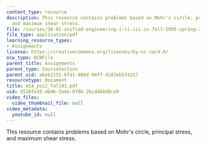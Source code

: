```yaml
---
content_type: resource
description: This resource contains problems based on Mohr's circle, principal stress,
  and maximum shear stress.
file: /courses/16-01-unified-engineering-i-ii-iii-iv-fall-2005-spring-2006/d528fe354b462e4e070b2bcd468d8ce9_m14_ps12_fall03.pdf
file_type: application/pdf
learning_resource_types:
- Assignments
license: https://creativecommons.org/licenses/by-nc-sa/4.0/
ocw_type: OCWFile
parent_title: Assignments
parent_type: CourseSection
parent_uid: a6eb2151-6f41-806d-94ff-dc83eb5f4337
resourcetype: Document
title: m14_ps12_fall03.pdf
uid: d528fe35-4b46-2e4e-070b-2bcd468d8ce9
video_files:
  video_thumbnail_file: null
video_metadata:
  youtube_id: null
---
```

This resource contains problems based on Mohr's circle, principal stress, and maximum shear stress.